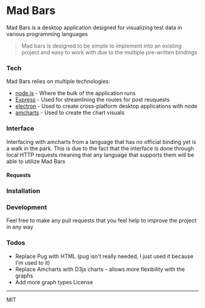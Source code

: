 # Mad Bars

Mad Bars is a desktop application designed for visualizing test data in various programming languages

> Mad bars is designed to be simple to implement into an existing project
> and easy to work with due to the multiple pre-written bindings

### Tech

Mad Bars relies on multiple technologies:

* [node.js] - Where the bulk of the application runs
* [Express] - Used for streamlining the routes for post reuquests
* [electron] - Used to create cross-platform desktop applications with node
* [amcharts] - Used to create the chart visuals

### Interface

Interfacing with amcharts from a language that has no official binding yet is a walk in the park. This is due to the fact that the interface is done through local HTTP requests meaning that any language that supports them will be able to utilize Mad Bars
#### Requests

### Installation

### Development

Feel free to make any pull requests that you feel help to improve the project in any way

### Todos

 - Replace Pug with HTML (pug isn't really needed, I just used it because I'm used to it) 
 - Replace Amcharts with D3js charts - allows more flexibility with the graphs
 - Add more graph types
License
----

MIT


   [node.js]: <http://nodejs.org>
   [express]: <http://expressjs.com>
   [electron]: <http://electron.atom.io/>
   [amcharts]: <https://www.amcharts.com/>
